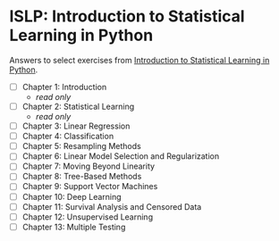 # ISLP: Introduction to Statistical Learning in Python
Answers to select exercises from [Introduction to Statistical Learning in Python](https://www.statlearning.com/).

- [ ] Chapter 1: Introduction
  - _read only_
- [ ] Chapter 2: Statistical Learning
  - _read only_
- [ ] Chapter 3: Linear Regression
- [ ] Chapter 4: Classification
- [ ] Chapter 5: Resampling Methods
- [ ] Chapter 6: Linear Model Selection and Regularization
- [ ] Chapter 7: Moving Beyond Linearity
- [ ] Chapter 8: Tree-Based Methods
- [ ] Chapter 9: Support Vector Machines
- [ ] Chapter 10: Deep Learning
- [ ] Chapter 11: Survival Analysis and Censored Data
- [ ] Chapter 12: Unsupervised Learning
- [ ] Chapter 13: Multiple Testing
